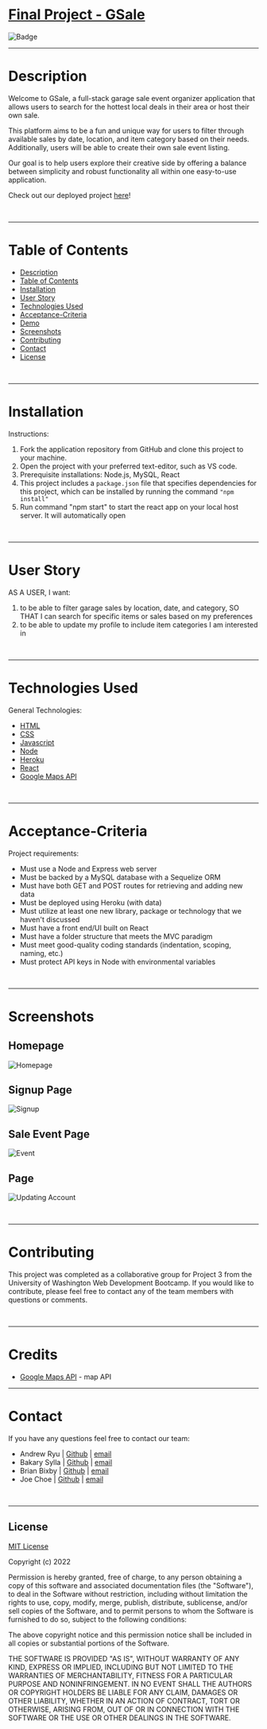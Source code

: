 # [Final Project - GSale](https://gsalefrontend.herokuapp.com/)

![Badge](https://img.shields.io/badge/license-MIT-blue)

---

# Description

Welcome to GSale, a full-stack garage sale event organizer application that allows users to search for the hottest local deals in their area or host their own sale.

This platform aims to be a fun and unique way for users to filter through available sales by date, location, and item category based on their needs. Additionally, users will be able to create their own sale event listing.

Our goal is to help users explore their creative side by offering a balance between simplicity and robust functionality all within one easy-to-use application.

Check out our deployed project [here](https://gsalefrontend.herokuapp.com/)! 

&nbsp;

---
# Table of Contents

  - [Description](#description)
  - [Table of Contents](#table-of-contents)
  - [Installation](#installation)
  - [User Story](#user-story)
  - [Technologies Used](#technologies-used)
  - [Acceptance-Criteria](#acceptance-criteria)
  - [Demo](#demo)
  - [Screenshots](#screenshots)
  - [Contributing](#contributing)
  - [Contact](#contact)
  - [License](#license)

&nbsp;

---
# Installation

Instructions: 
1. Fork the application repository from GitHub and clone this project to your machine.
2. Open the project with your preferred text-editor, such as VS code.
3. Prerequisite installations: Node.js, MySQL, React
4. This project includes a `package.json` file that specifies dependencies for this project, which can be installed by running the command `"npm install"`
5. Run command "npm start" to start the react app on your local host server. It will automatically open

&nbsp;

---
# User Story

AS A USER, I want:
1. to be able to filter garage sales by location, date, and category, SO THAT I can search for specific items or sales based on my preferences
2. to be able to update my profile to include item categories I am interested in

&nbsp;

---
# Technologies Used

General Technologies: 
- [HTML](https://html.com/)
- [CSS](https://developer.mozilla.org/en-US/docs/Web/CSS)
- [Javascript](https://www.javascript.com/)
- [Node](https://www.npmjs.com/package/node)
- [Heroku](https://www.heroku.com/)
- [React](https://reactjs.org/)
- [Google Maps API](https://developers.google.com/maps)

&nbsp;

---
# Acceptance-Criteria
Project requirements:
- Must use a Node and Express web server
- Must be backed by a MySQL database with a Sequelize ORM 
- Must have both GET and POST routes for retrieving and adding new data
- Must be deployed using Heroku (with data)
- Must utilize at least one new library, package or technology that we haven't discussed
- Must have a front end/UI built on React
- Must have a folder structure that meets the MVC paradigm
- Must meet good-quality coding standards (indentation, scoping, naming, etc.)
- Must protect API keys in Node with environmental variables

&nbsp;

---

# Screenshots

## Homepage
![Homepage](./public/Assets/Homepage%20Demo.gif)

## Signup Page
![Signup](./public/Assets/Upload%20Demo.gif)

## Sale Event Page
![Event](./public/Assets/Editor%20Demo.gif)

## Page
![Updating Account](./public/Assets/UpdateAccount.gif)

&nbsp;

---
# Contributing

This project was completed as a collaborative group for Project 3 from the University of Washington Web Development Bootcamp. If you would like to contribute, please feel free to contact any of the team members with questions or comments.

&nbsp;

---
# Credits
- [Google Maps API](https://developers.google.com/maps) - map API

---
# Contact

If you have any questions feel free to contact our team:
- Andrew Ryu | [Github](https://github.com/ryuandrew) | [email](andrewryu@outlook.com)
- Bakary Sylla | [Github](https://github.com/Abou2022) | [email](syllabakary2002@gmail.com)
- Brian Bixby | [Github](https://github.com/brianbixby) | [email](BrianBixby0@gmail.com)
- Joe Choe | [Github](https://github.com/jchoe125) | [email](joechoe125@gmail.com)

&nbsp;

---
## License

[MIT License](./LICENSE) 

Copyright (c) 2022

Permission is hereby granted, free of charge, to any person obtaining a copy
of this software and associated documentation files (the "Software"), to deal
in the Software without restriction, including without limitation the rights
to use, copy, modify, merge, publish, distribute, sublicense, and/or sell
copies of the Software, and to permit persons to whom the Software is
furnished to do so, subject to the following conditions:

The above copyright notice and this permission notice shall be included in all
copies or substantial portions of the Software.

THE SOFTWARE IS PROVIDED "AS IS", WITHOUT WARRANTY OF ANY KIND, EXPRESS OR
IMPLIED, INCLUDING BUT NOT LIMITED TO THE WARRANTIES OF MERCHANTABILITY,
FITNESS FOR A PARTICULAR PURPOSE AND NONINFRINGEMENT. IN NO EVENT SHALL THE
AUTHORS OR COPYRIGHT HOLDERS BE LIABLE FOR ANY CLAIM, DAMAGES OR OTHER
LIABILITY, WHETHER IN AN ACTION OF CONTRACT, TORT OR OTHERWISE, ARISING FROM,
OUT OF OR IN CONNECTION WITH THE SOFTWARE OR THE USE OR OTHER DEALINGS IN THE
SOFTWARE.
